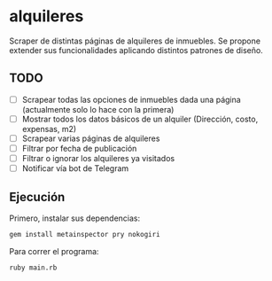# alquileres

Scraper de distintas páginas de alquileres de inmuebles. Se propone extender sus funcionalidades aplicando distintos patrones de diseño.

## TODO
- [ ] Scrapear todas las opciones de inmuebles dada una página (actualmente solo lo hace con la primera)
- [ ] Mostrar todos los datos básicos de un alquiler (Dirección, costo, expensas, m2)
- [ ] Scrapear varias páginas de alquileres
- [ ] Filtrar por fecha de publicación
- [ ] Filtrar o ignorar los alquileres ya visitados
- [ ] Notificar vía bot de Telegram

## Ejecución

Primero, instalar sus dependencias:

```bash
gem install metainspector pry nokogiri
```

Para correr el programa:

```bash
ruby main.rb
```
